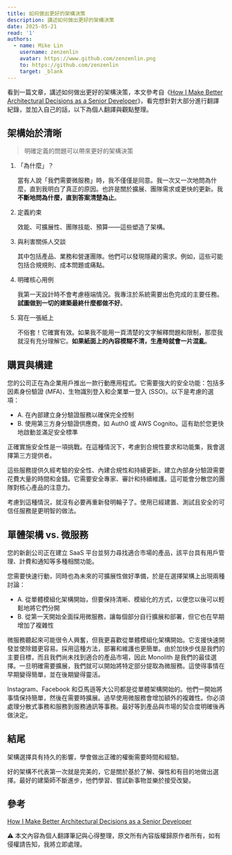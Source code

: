 ```yaml
---
title: 如何做出更好的架構決策
description: 講述如何做出更好的架構決策
date: 2025-05-21
read: '1'
authors:
  - name: Mike Lin
    username: zenzenlin
    avatar: https://www.github.com/zenzenlin.png
    to: https://github.com/zenzenlin
    target: _blank
---
```


看到一篇文章，講述如何做出更好的架構決策，本文參考自《[How I Make Better Architectural Decisions as a Senior Developer](https://medium.com/@vndpal/how-i-make-better-architectural-decisions-as-a-senior-developer-09ab94e0715f)》，看完想針對大部分進行翻譯紀錄，並加入自己的話，以下為個人翻譯與觀點整理。

## 架構始於清晰

> 明確定義的問題可以帶來更好的架構決策

1. 「為什麼」？

    當有人說「我們需要微服務」時，我不僅僅是同意。我一次又一次地問為什麼，直到我明白了真正的原因。也許是關於擴展、團隊需求或更快的更新。我**不斷地問為什麼，直到答案清楚為止**。
2. 定義約束

    效能、可擴展性、團隊技能、預算——這些塑造了架構。
3. 與利害關係人交談

    其中包括產品、業務和營運團隊。他們可以發現隱藏的需求。例如，這些可能包括合規規則、成本問題或痛點。
4. 明確核心用例

    我第一天設計時不會考慮極端情況。我專注於系統需要出色完成的主要任務。**試圖做到一切的建築最終什麼都做不好**。
5. 寫在一張紙上

    不俗套！它確實有效。如果我不能用一頁清楚的文字解釋問題和限制，那麼我就沒有充分理解它。**如果紙面上的內容模糊不清，生產時就會一片混亂**。

## 購買與構建

您的公司正在為企業用戶推出一款行動應用程式。它需要強大的安全功能：包括多因素身份驗證 (MFA)、生物識別登入和企業單一登入 (SSO)。以下是考慮的選項：

- A. 在內部建立身分驗證服務以確保完全控制
- B. 使用第三方身分驗證供應商，如 Auth0 或 AWS Cognito。這有助於您更快地啟動並滿足安全標準

正確實施安全性是一項挑戰。在這種情況下，考慮到合規性要求和功能集，我會選擇第三方提供者。

這些服務提供久經考驗的安全性、內建合規性和持續更新。建立內部身分驗證需要花費大量的時間和金錢。它需要安全專家、審計和持續維護。這可能會分散您的團隊對核心產品的注意力。

考慮到這種情況，就沒有必要再重新發明輪子了。使用已經建置、測試且安全的可信任服務是更明智的做法。

## 單體架構 vs. 微服務

您的新創公司正在建立 SaaS 平台並努力尋找適合市場的產品，該平台具有用戶管理、計費和通知等多種相關功能。

您需要快速行動，同時也為未來的可擴展性做好準備，於是在選擇架構上出現兩種討論：

- A. 從單體模組化架構開始，但要保持清晰、模組化的方式，以便您以後可以輕鬆地將它們分開
- B. 從第一天開始全面採用微服務，讓每個部分自行擴展和部署，但它也在早期增加了複雜性

微服務聽起來可能很令人興奮，但我更喜歡從單體模組化架構開始。它支援快速開發並使除錯更容易。採用這種方法，部署和維護也更簡單。由於加快步伐是我們的主要目標，而且我們尚未找到適合的產品市場，因此 Monolith 是我們的最佳選擇。一旦明確需要擴展，我們就可以開始將特定部分提取為微服務。這使得事情在早期變得簡單，並在後期變得靈活。

Instagram、Facebook 和亞馬遜等大公司都是從單體架構開始的。他們一開始將事情保持簡單，然後在需要時擴展。過早使用微服務會增加額外的複雜性。你必須處理分散式事務和服務到服務通訊等事務。最好等到產品與市場的契合度明確後再做決定。

## 結尾

架構選擇具有持久的影響，學會做出正確的權衡需要時間和經驗。

好的架構不代表第一次就是完美的，它是關於基於了解、彈性和有目的地做出選擇。最好的建築師不斷進步，他們學習、嘗試新事物並樂於接受改變。

## 參考

[How I Make Better Architectural Decisions as a Senior Developer](https://medium.com/@vndpal/how-i-make-better-architectural-decisions-as-a-senior-developer-09ab94e0715f)

⚠️ 本文內容為個人翻譯筆記與心得整理，原文所有內容版權歸原作者所有，如有侵權請告知，我將立即處理。

